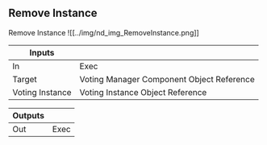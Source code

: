 ## Remove Instance
Remove Instance
![[../img/nd_img_RemoveInstance.png]]

|Inputs||
|--|--|
| In | Exec |
| Target | Voting Manager Component Object Reference |
| Voting Instance | Voting Instance Object Reference |

|Outputs||
|--|--|
| Out | Exec |
